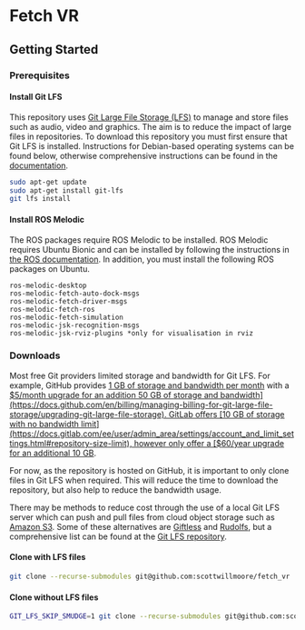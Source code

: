 # Fetch VR

## Getting Started

### Prerequisites

#### Install Git LFS

This repository uses [Git Large File Storage (LFS)](https://git-lfs.github.com/) to manage and store files such as audio, video and graphics. The aim is to reduce the impact of large files in repositories. To download this repository you must first ensure that Git LFS is installed. Instructions for Debian-based operating systems can be found below, otherwise comprehensive instructions can be found in the [documentation](https://git-lfs.github.com/).

```bash
sudo apt-get update
sudo apt-get install git-lfs
git lfs install
```

#### Install ROS Melodic

The ROS packages require ROS Melodic to be installed. ROS Melodic requires Ubuntu Bionic and can be installed by following the instructions in [the ROS documentation](http://wiki.ros.org/melodic/Installation/Ubuntu). In addition, you must install the following ROS packages on Ubuntu.

```
ros-melodic-desktop
ros-melodic-fetch-auto-dock-msgs
ros-melodic-fetch-driver-msgs
ros-melodic-fetch-ros
ros-melodic-fetch-simulation
ros-melodic-jsk-recognition-msgs
ros-melodic-jsk-rviz-plugins *only for visualisation in rviz
```

### Downloads

Most free Git providers limited storage and bandwidth for Git LFS. For example, GitHub provides [1 GB of storage and bandwidth per month](https://docs.github.com/en/repositories/working-with-files/managing-large-files/about-storage-and-bandwidth-usage) with a [$5/month upgrade for an addition 50 GB of storage and bandwidth](https://docs.github.com/en/billing/managing-billing-for-git-large-file-storage/upgrading-git-large-file-storage). GitLab offers [10 GB of storage with no bandwidth limit](https://docs.gitlab.com/ee/user/admin_area/settings/account_and_limit_settings.html#repository-size-limit), however only offer a [$60/year upgrade for an additional 10 GB](https://about.gitlab.com/pricing/licensing-faq/#can-i-buy-more-storage).

For now, as the repository is hosted on GitHub, it is important to only clone files in Git LFS when required. This will reduce the time to download the repository, but also help to reduce the bandwidth usage.

There may be methods to reduce cost through the use of a local Git LFS server which can push and pull files from cloud object storage such as [Amazon S3](https://aws.amazon.com/s3/). Some of these alternatives are [Giftless](https://github.com/datopian/giftless) and [Rudolfs](https://github.com/jasonwhite/rudolfs/), but a comprehensive list can be found at the [Git LFS repository](https://github.com/git-lfs/git-lfs/wiki/Implementations).

#### Clone with LFS files

```bash
git clone --recurse-submodules git@github.com:scottwillmoore/fetch_vr
```

#### Clone without LFS files

```bash
GIT_LFS_SKIP_SMUDGE=1 git clone --recurse-submodules git@github.com:scottwillmoore/fetch_vr
```
